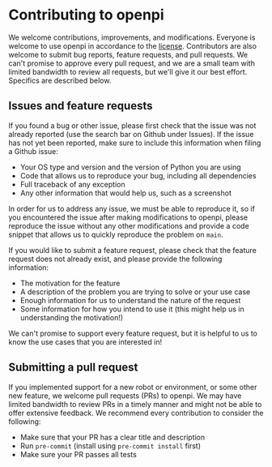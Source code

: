 # Contributing to openpi

We welcome contributions, improvements, and modifications. Everyone is welcome to use openpi in accordance to the [license](LICENSE). Contributors are also welcome to submit bug reports, feature requests, and pull requests. We can't promise to approve every pull request, and we are a small team with limited bandwidth to review all requests, but we'll give it our best effort. Specifics are described below.

## Issues and feature requests

If you found a bug or other issue, please first check that the issue was not already reported (use the search bar on Github under Issues). If the issue has not yet been reported, make sure to include this information when filing a Github issue:

- Your OS type and version and the version of Python you are using
- Code that allows us to reproduce your bug, including all dependencies
- Full traceback of any exception
- Any other information that would help us, such as a screenshot

In order for us to address any issue, we must be able to reproduce it, so if you encountered the issue after making modifications to openpi, please reproduce the issue without any other modifications and provide a code snippet that allows us to quickly reproduce the problem on `main`.

If you would like to submit a feature request, please check that the feature request does not already exist, and please provide the following information:

- The motivation for the feature
- A description of the problem you are trying to solve or your use case
- Enough information for us to understand the nature of the request
- Some information for how you intend to use it (this might help us in understanding the motivation!)

We can't promise to support every feature request, but it is helpful to us to know the use cases that you are interested in!

## Submitting a pull request

If you implemented support for a new robot or environment, or some other new feature, we welcome pull requests (PRs) to openpi. We may have limited bandwidth to review PRs in a timely manner and might not be able to offer extensive feedback. We recommend every contribution to consider the following:

- Make sure that your PR has a clear title and description
- Run `pre-commit` (install using `pre-commit install` first)
- Make sure your PR passes all tests
